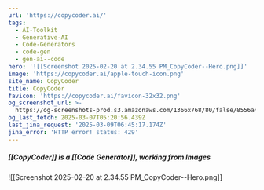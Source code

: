 ```yaml
---
url: 'https://copycoder.ai/'
tags:
  - AI-Toolkit
  - Generative-AI
  - Code-Generators
  - code-gen
  - gen-ai--code
hero: '![[Screenshot 2025-02-20 at 2.34.55 PM_CopyCoder--Hero.png]]'
image: 'https://copycoder.ai/apple-touch-icon.png'
site_name: CopyCoder
title: CopyCoder
favicon: 'https://copycoder.ai/favicon-32x32.png'
og_screenshot_url: >-
  https://og-screenshots-prod.s3.amazonaws.com/1366x768/80/false/8556a4c5ef9c370bf263257b377a46a5019de056f86807ad0796f70e1e50ecb4.jpeg
og_last_fetch: 2025-03-07T05:20:56.439Z
last_jina_request: '2025-03-09T06:45:17.174Z'
jina_error: 'HTTP error! status: 429'
---
```


##### [[CopyCoder]] is a [[Code Generator]], working from Images
<span query="get(hero)"></span>![[Screenshot 2025-02-20 at 2.34.55 PM_CopyCoder--Hero.png]]<span type="end"></span>
